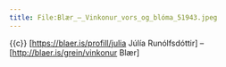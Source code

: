 ```yaml
---
title: File:Blær_–_Vinkonur_vors_og_blóma_51943.jpeg
---
```


{{c}} [https://blaer.is/profill/julia Júlía Runólfsdóttir] – [http://blaer.is/grein/vinkonur Blær]
